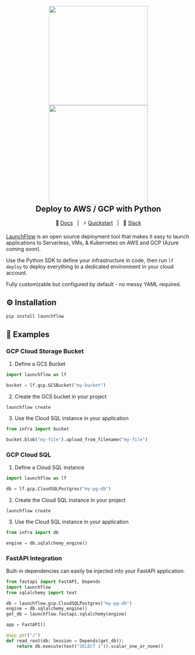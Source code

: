 <div align="center" style="display: flex; flex-direction: column; justify-content: center; margin-top: 16px; margin-bottom: 16px;">
    <a style="align-self: center" href="https://launchflow.com/#gh-dark-mode-only" target="_blank">
        <img  height="auto" width="270" src="https://storage.googleapis.com/launchflow-public-images/launchflow-logo-dark.png#gh-dark-mode-only">
    </a>
    <a style="align-self: center" href="https://launchflow.com/#gh-light-mode-only" target="_blank">
        <img  height="auto" width="270" src="https://storage.googleapis.com/launchflow-public-images/launchflow-logo-light.svg#gh-light-mode-only">
    </a>
    <div style="display: flex; align-content: center; gap: 4px; justify-content: center;   border-bottom: none;">
        <h2 style="margin-top: 0px; margin-bottom: 0px; border-bottom: none; text-align: start;">
            Deploy to AWS / GCP with Python
        </h2>
    </div>
</div>
<div style="text-align: center;" align="center">

📖 [Docs](https://docs.launchflow.com/) &nbsp; | &nbsp; ⚡ [Quickstart](https://docs.launchflow.com/docs/get-started) &nbsp; | &nbsp; 👋 [Slack](https://join.slack.com/t/launchflowusers/shared_invite/zt-27wlowsza-Uiu~8hlCGkvPINjmMiaaMQ)

</div>

[LaunchFlow](https://launchflow.com/) is an open source deployment tool that makes it easy to launch applications to Serverless, VMs, & Kubernetes on AWS and GCP (Azure coming soon).

Use the Python SDK to define your infrastructure in code, then run `lf deploy` to deploy everything to a dedicated environment in your cloud account.

Fully customizable but configured by default - no messy YAML required.


## ⚙️ Installation

```bash
pip install launchflow
```

## 📖 Examples

### GCP Cloud Storage Bucket

1. Define a GCS Bucket

```python
import launchflow as lf

bucket = lf.gcp.GCSBucket("my-bucket")
```

2. Create the GCS bucket in your project

```
launchflow create
```

3. Use the Cloud SQL instance in your application

```python
from infra import bucket

bucket.blob("my-file").upload_from_filename("my-file")
```

### GCP Cloud SQL

1. Define a Cloud SQL instance

```python
import launchflow as lf

db = lf.gcp.CloudSQLPostgres("my-pg-db")
```

2. Create the Cloud SQL instance in your project

```
launchflow create
```

3. Use the Cloud SQL instance in your application

```python
from infra import db

engine = db.sqlalchemy_engine()
```

### FastAPI Integration

Built-in dependencies can easily be injected into your FastAPI application.

```python
from fastapi import FastAPI, Depends
import launchflow
from sqlalchemy import text

db = launchflow.gcp.CloudSQLPostgres("my-pg-db")
engine = db.sqlalchemy_engine()
get_db = launchflow.fastapi.sqlalchemy(engine)

app = FastAPI()

@app.get("/")
def read_root(db: Session = Depends(get_db)):
    return db.execute(text("SELECT 1")).scalar_one_or_none()
```
